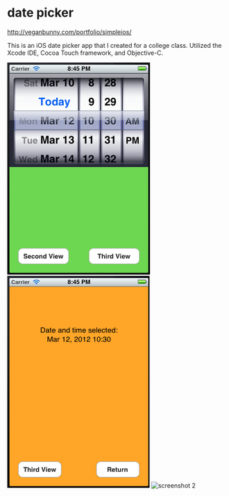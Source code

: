 date picker
===========

http://veganbunny.com/portfolio/simpleios/

This is an iOS date picker app that I created for a college class. Utilized the Xcode IDE, Cocoa Touch framework, and Objective-C.

![screenshot 1](https://raw.githubusercontent.com/iamveronica/date-picker/master/screenshots/1.png)
![screenshot 2](https://raw.githubusercontent.com/iamveronica/date-picker/master/screenshots/2.png)
![screenshot 2](http://veganbunny.com/portfolio/simpleios/view3.png)
